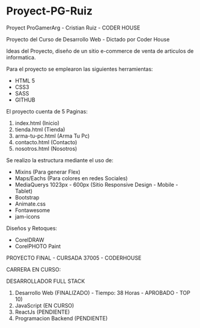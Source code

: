 # Proyect-PG-Ruiz
Proyect ProGamerArg - Cristian Ruiz - CODER HOUSE

Proyecto del Curso de Desarrollo Web - Dictado por Coder House 

Ideas del Proyecto, diseño de un sitio e-commerce de venta de articulos de informatica. 

Para el proyecto se emplearon las siguientes herramientas: 

* HTML 5 
* CSS3
* SASS
* GITHUB

El proyecto cuenta de 5 Paginas: 

1) index.html (Inicio) 
2) tienda.html (Tienda)
3) arma-tu-pc.html (Arma Tu Pc)
4) contacto.html (Contacto) 
5) nosotros.html (Nosotros) 

Se realizo la estructura mediante el uso de: 

* Mixins (Para generar Flex)
* Maps/Eachs (Para colores en redes Sociales) 
* MediaQuerys 1023px - 600px (Sitio Responsive Design - Mobile - Tablet) 
* Bootstrap
* Animate.css
* Fontawesome
* jam-icons

Diseños y Retoques: 

* CorelDRAW 
* CorelPHOTO Paint

PROYECTO FINAL - CURSADA 37005 - CODERHOUSE

CARRERA EN CURSO: 

DESARROLLADOR FULL STACK

1) Desarrollo Web           (FINALIZADO) - Tiempo: 38 Horas - APROBADO - TOP 10)
2) JavaScript               (EN CURSO)  
3) ReactJs                  (PENDIENTE) 
4) Programacion Backend     (PENDIENTE)


